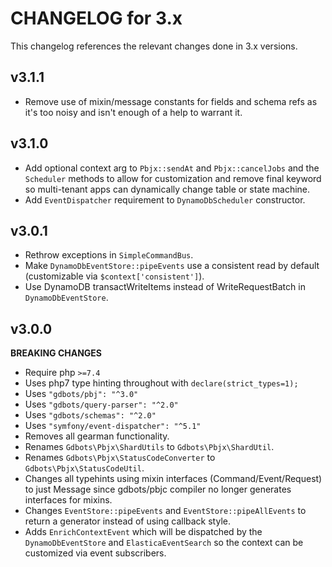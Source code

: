 # CHANGELOG for 3.x
This changelog references the relevant changes done in 3.x versions.


## v3.1.1
* Remove use of mixin/message constants for fields and schema refs as it's too noisy and isn't enough of a help to warrant it.


## v3.1.0
* Add optional context arg to `Pbjx::sendAt` and `Pbjx::cancelJobs` and the `Scheduler` methods to allow for customization and remove final keyword so multi-tenant apps can dynamically change table or state machine.
* Add `EventDispatcher` requirement to `DynamoDbScheduler` constructor.


## v3.0.1
* Rethrow exceptions in `SimpleCommandBus`.
* Make `DynamoDbEventStore::pipeEvents` use a consistent read by default (customizable via `$context['consistent']`).
* Use DynamoDB transactWriteItems instead of WriteRequestBatch in `DynamoDbEventStore`.


## v3.0.0
__BREAKING CHANGES__

* Require php `>=7.4`
* Uses php7 type hinting throughout with `declare(strict_types=1);`
* Uses `"gdbots/pbj": "^3.0"`
* Uses `"gdbots/query-parser": "^2.0"`
* Uses `"gdbots/schemas": "^2.0"`
* Uses `"symfony/event-dispatcher": "^5.1"`
* Removes all gearman functionality.
* Renames `Gdbots\Pbjx\ShardUtils` to `Gdbots\Pbjx\ShardUtil`.
* Renames `Gdbots\Pbjx\StatusCodeConverter` to `Gdbots\Pbjx\StatusCodeUtil`.
* Changes all typehints using mixin interfaces (Command/Event/Request) to just Message since gdbots/pbjc compiler no longer generates interfaces for mixins.
* Changes `EventStore::pipeEvents` and `EventStore::pipeAllEvents` to return a generator instead of using callback style.
* Adds `EnrichContextEvent` which will be dispatched by the `DynamoDbEventStore` and `ElasticaEventSearch` so the context can be customized via event subscribers.
